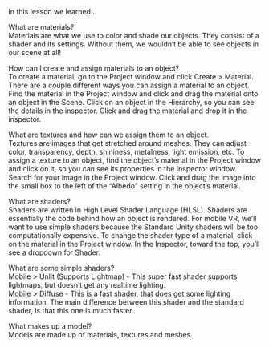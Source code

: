 In this lesson we learned…  

What are materials?  
Materials are what we use to color and shade our objects. They consist of a shader and its settings. Without them, we wouldn’t be able to see objects in our scene at all!  

How can I create and assign materials to an object?  
To create a material, go to the Project window and click Create > Material. There are a couple different ways you can assign a material to an object. Find the material in the Project window and click and drag the material onto an object in the Scene. Click on an object in the Hierarchy, so you can see the details in the inspector. Click and drag the material and drop it in the inspector.  

What are textures and how can we assign them to an object.  
Textures are images that get stretched around meshes. They can adjust color, transparency, depth, shininess, metalness, light emission, etc. To assign a texture to an object, find the object’s material in the Project window and click on it, so you can see its properties in the Inspector window. Search for your image in the Project window. Click and drag the image into the small box to the left of the “Albedo” setting in the object’s material.  

What are shaders?  
Shaders are written in High Level Shader Language (HLSL). Shaders are essentially the code behind how an object is rendered.
For mobile VR, we’ll want to use simple shaders because the Standard Unity shaders will be too computationally expensive. To change the shader type of a material, click on the material in the Project window. In the Inspector, toward the top, you’ll see a dropdown for Shader.  

What are some simple shaders?  
Mobile > Unlit (Supports Lightmap) - This super fast shader supports lightmaps, but doesn’t get any realtime lighting.  
Mobile > Diffuse - This is a fast shader, that does get some lighting information. The main difference between this shader and the standard shader, is that this one is much faster.    

What makes up a model?  
Models are made up of materials, textures and meshes.    